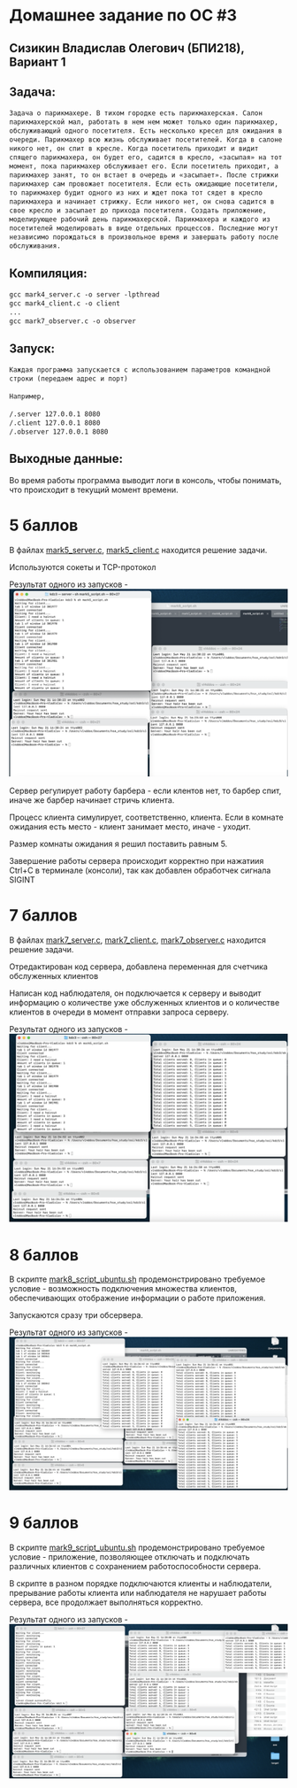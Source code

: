 # Домашнее задание по ОС #3
## Сизикин Владислав Олегович (БПИ218), Вариант 1

## Задача:
    Задача о парикмахере. В тихом городке есть парикмахерская. Салон парикмахерской мал, работать в нем нем может только один парикмахер, обслуживающий одного посетителя. Есть несколько кресел для ожидания в очереди. Парикмахер всю жизнь обслуживает посетителей. Когда в салоне никого нет, он спит в кресле. Когда посетитель приходит и видит спящего парикмахера, он будет его, садится в кресло, «засыпая» на тот момент, пока парикмахер обслуживает его. Если посетитель приходит, а парикмахер занят, то он встает в очередь и «засыпает». После стрижки парикмахер сам провожает посетителя. Если есть ожидающие посетители, то парикмахер будит одного из них и ждет пока тот сядет в кресло парикмахера и начинает стрижку. Если никого нет, он снова садится в свое кресло и засыпает до прихода посетителя. Создать приложение, моделирующее рабочий день парикмахерской. Парикмахера и каждого из посетителей моделировать в виде отдельных процессов. Последние могут независимо порождаться в произвольное время и завершать работу после обслуживания.
    
## Компиляция:
    gcc mark4_server.c -o server -lpthread
    gcc mark4_client.c -o client
    ...
    gcc mark7_observer.c -o observer
    
## Запуск:

    Каждая программа запускается с использованием параметров командной строки (передаем адрес и порт)
    
    Например,
    
    /.server 127.0.0.1 8080
    /.client 127.0.0.1 8080
    /.observer 127.0.0.1 8080

## Выходные данные: 

Во время работы программа выводит логи в консоль, чтобы понимать, что происходит в текущий момент времени.

# 5 баллов
В файлах [mark5_server.c](code/mark5_server.c), [mark5_client.c](code/mark5_client.c) находится решение задачи.

Используются сокеты и TCP-протокол

Результат одного из запусков - ![](imgs/mark5.png)

Сервер регулирует работу барбера - если клентов нет, то барбер спит, иначе же барбер начинает стричь клиента.

Процесс клиента симулирует, соответственно, клиента. Если в комнате ожидания есть место - клиент занимает место, иначе - уходит.

Размер комнаты ожидания я решил поставить равным 5.

Завершение работы сервера происходит корректно при нажатиия Ctrl+C в терминале (консоли), так как добавлен обработчек сигнала SIGINT

# 7 баллов
В файлах [mark7_server.c](code/mark7_server.c), [mark7_client.c](code/mark7_client.c), [mark7_observer.c](code/mark7_observer.c) находится решение задачи.

Отредактирован код сервера, добавлена переменная для счетчика обслуженных клиентов

Написан код наблюдателя, он подключается к серверу и выводит информацию о количестве уже обслуженных клиентов и о количестве клиентов в очереди в момент отправки запроса серверу.

Результат одного из запусков - ![](imgs/mark7.png)

# 8 баллов
В скрипте [mark8_script_ubuntu.sh](code/mark8_script_ubuntu.sh) продемонстрировано требуемое условие - возможность подключения множества клиентов, обеспечивающих отображение информации о работе приложения.

Запускаются сразу три обсервера.

Результат одного из запусков - ![](imgs/mark8.png)

# 9 баллов
В скрипте [mark9_script_ubuntu.sh](code/mark9_script_ubuntu.sh) продемонстрировано требуемое условие - приложение, позволяющее отключать и подключать различных клиентов с сохранением работоспособности сервера.

В скрипте в разном порядке подключаются клиенты и наблюдатели, прерывание работы клиента или наблюдателя не нарушает работы сервера, все продолжает выполняться корректно.

Результат одного из запусков - ![](imgs/mark9.png)
